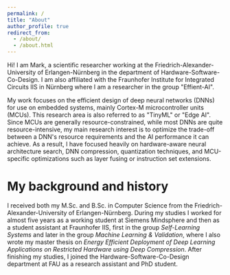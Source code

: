 ```yaml
---
permalink: /
title: "About"
author_profile: true
redirect_from: 
  - /about/
  - /about.html
---
```


Hi! I am Mark, a scientific researcher working at the Friedrich-Alexander-University of Erlangen-Nürnberg in the department of Hardware-Software-Co-Design. I am also affiliated with the Fraunhofer Institute for Integrated Circuits IIS in Nürnberg where I am a researcher in the group "Effient-AI".

My work focuses on the efficient design of deep neural networks (DNNs) for use on embedded systems, mainly Cortex-M microcontroller units (MCUs). This research area is also referred to as "TinyML" or "Edge AI". Since MCUs are generally resource-constrained, while most DNNs are quite resource-intensive, my main research interest is to optimize the trade-off between a DNN's resource requirements and the AI performance it can achieve. As a result, I have focused heavily on hardware-aware neural architecture search, DNN compression, quantization techniques, and MCU-specific optimizations such as layer fusing or instruction set extensions.

My background and history
===

I received both my M.Sc. and B.Sc. in Computer Science from the Friedrich-Alexander-University of Erlangen-Nürnberg. During my studies I worked for almost five years as a working student at Siemens Mindsphere and then as a student assistant at Fraunhofer IIS, first in the group *Self-Learning Systems* and later in the group *Machine Learning & Validation*, where I also wrote my master thesis on *Energy Efficient Deployment of Deep Learning Applications on Restricted Hardware using Deep Compression*. After finishing my studies, I joined the Hardware-Software-Co-Design department at FAU as a research assistant and PhD student.  